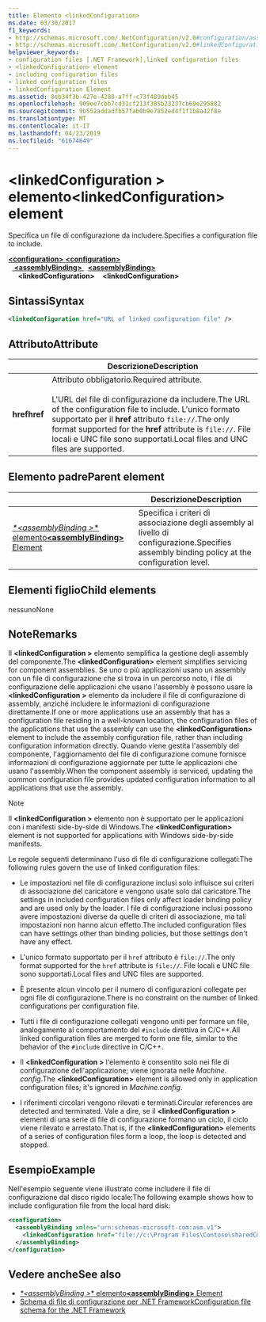 ```yaml
---
title: Elemento <linkedConfiguration>
ms.date: 03/30/2017
f1_keywords:
- http://schemas.microsoft.com/.NetConfiguration/v2.0#configuration/assemblyBinding/linkedConfiguration
- http://schemas.microsoft.com/.NetConfiguration/v2.0#linkedConfiguration
helpviewer_keywords:
- configuration files [.NET Framework],linked configuration files
- <linkedConfiguration> element
- including configuration files
- linked configuration files
- linkedConfiguration Element
ms.assetid: 8eb34f3b-427e-4288-a7ff-c73f489deb45
ms.openlocfilehash: 909ee7cbb7cd31cf213f305b23237cb69e295882
ms.sourcegitcommit: 9b552addadfb57fab0b9e7852ed4f1f1b8a42f8e
ms.translationtype: MT
ms.contentlocale: it-IT
ms.lasthandoff: 04/23/2019
ms.locfileid: "61674649"
---
```

# <a name="linkedconfiguration-element"></a><span data-ttu-id="e2aa3-102">\<linkedConfiguration > elemento</span><span class="sxs-lookup"><span data-stu-id="e2aa3-102">\<linkedConfiguration> element</span></span>

<span data-ttu-id="e2aa3-103">Specifica un file di configurazione da includere.</span><span class="sxs-lookup"><span data-stu-id="e2aa3-103">Specifies a configuration file to include.</span></span>

<span data-ttu-id="e2aa3-104">[ **\<configuration>** ](~/docs/framework/configure-apps/file-schema/configuration-element.md) </span><span class="sxs-lookup"><span data-stu-id="e2aa3-104">[**\<configuration>**](~/docs/framework/configure-apps/file-schema/configuration-element.md) </span></span>  
<span data-ttu-id="e2aa3-105">&nbsp;&nbsp;[ **\<assemblyBinding>** ](~/docs/framework/configure-apps/file-schema/assemblybinding-element-for-configuration.md) </span><span class="sxs-lookup"><span data-stu-id="e2aa3-105">&nbsp;&nbsp;[**\<assemblyBinding>**](~/docs/framework/configure-apps/file-schema/assemblybinding-element-for-configuration.md) </span></span>  
<span data-ttu-id="e2aa3-106">&nbsp;&nbsp;&nbsp;&nbsp; **\<linkedConfiguration>**</span><span class="sxs-lookup"><span data-stu-id="e2aa3-106">&nbsp;&nbsp;&nbsp;&nbsp;**\<linkedConfiguration>**</span></span>

## <a name="syntax"></a><span data-ttu-id="e2aa3-107">Sintassi</span><span class="sxs-lookup"><span data-stu-id="e2aa3-107">Syntax</span></span>

```xml
<linkedConfiguration href="URL of linked configuration file" />
```

## <a name="attribute"></a><span data-ttu-id="e2aa3-108">Attributo</span><span class="sxs-lookup"><span data-stu-id="e2aa3-108">Attribute</span></span>

|           | <span data-ttu-id="e2aa3-109">Descrizione</span><span class="sxs-lookup"><span data-stu-id="e2aa3-109">Description</span></span> |
| --------- | ----------- |
| <span data-ttu-id="e2aa3-110">**href**</span><span class="sxs-lookup"><span data-stu-id="e2aa3-110">**href**</span></span>  | <span data-ttu-id="e2aa3-111">Attributo obbligatorio.</span><span class="sxs-lookup"><span data-stu-id="e2aa3-111">Required attribute.</span></span><br><br><span data-ttu-id="e2aa3-112">L'URL del file di configurazione da includere.</span><span class="sxs-lookup"><span data-stu-id="e2aa3-112">The URL of the configuration file to include.</span></span> <span data-ttu-id="e2aa3-113">L'unico formato supportato per il **href** attributo `file://`.</span><span class="sxs-lookup"><span data-stu-id="e2aa3-113">The only format supported for the **href** attribute is `file://`.</span></span> <span data-ttu-id="e2aa3-114">File locali e UNC file sono supportati.</span><span class="sxs-lookup"><span data-stu-id="e2aa3-114">Local files and UNC files are supported.</span></span> |

## <a name="parent-element"></a><span data-ttu-id="e2aa3-115">Elemento padre</span><span class="sxs-lookup"><span data-stu-id="e2aa3-115">Parent element</span></span>

|     | <span data-ttu-id="e2aa3-116">Descrizione</span><span class="sxs-lookup"><span data-stu-id="e2aa3-116">Description</span></span> |
| --- | ----------- |
| [<span data-ttu-id="e2aa3-117"> *\*\<assemblyBinding >** elemento</span><span class="sxs-lookup"><span data-stu-id="e2aa3-117">**\<assemblyBinding>** Element</span></span>](~/docs/framework/configure-apps/file-schema/assemblybinding-element-for-configuration.md) | <span data-ttu-id="e2aa3-118">Specifica i criteri di associazione degli assembly al livello di configurazione.</span><span class="sxs-lookup"><span data-stu-id="e2aa3-118">Specifies assembly binding policy at the configuration level.</span></span> |

## <a name="child-elements"></a><span data-ttu-id="e2aa3-119">Elementi figlio</span><span class="sxs-lookup"><span data-stu-id="e2aa3-119">Child elements</span></span>

<span data-ttu-id="e2aa3-120">nessuno</span><span class="sxs-lookup"><span data-stu-id="e2aa3-120">None</span></span>

## <a name="remarks"></a><span data-ttu-id="e2aa3-121">Note</span><span class="sxs-lookup"><span data-stu-id="e2aa3-121">Remarks</span></span>

<span data-ttu-id="e2aa3-122">Il  **\<linkedConfiguration >** elemento semplifica la gestione degli assembly del componente.</span><span class="sxs-lookup"><span data-stu-id="e2aa3-122">The **\<linkedConfiguration>** element simplifies servicing for component assemblies.</span></span> <span data-ttu-id="e2aa3-123">Se uno o più applicazioni usano un assembly con un file di configurazione che si trova in un percorso noto, i file di configurazione delle applicazioni che usano l'assembly è possono usare la  **\<linkedConfiguration >** elemento da includere il file di configurazione di assembly, anziché includere le informazioni di configurazione direttamente.</span><span class="sxs-lookup"><span data-stu-id="e2aa3-123">If one or more applications use an assembly that has a configuration file residing in a well-known location, the configuration files of the applications that use the assembly can use the **\<linkedConfiguration>** element to include the assembly configuration file, rather than including configuration information directly.</span></span> <span data-ttu-id="e2aa3-124">Quando viene gestita l'assembly del componente, l'aggiornamento del file di configurazione comune fornisce informazioni di configurazione aggiornate per tutte le applicazioni che usano l'assembly.</span><span class="sxs-lookup"><span data-stu-id="e2aa3-124">When the component assembly is serviced, updating the common configuration file provides updated configuration information to all applications that use the assembly.</span></span>

> [!NOTE]
> <span data-ttu-id="e2aa3-125">Il  **\<linkedConfiguration >** elemento non è supportato per le applicazioni con i manifesti side-by-side di Windows.</span><span class="sxs-lookup"><span data-stu-id="e2aa3-125">The **\<linkedConfiguration>** element is not supported for applications with Windows side-by-side manifests.</span></span>

<span data-ttu-id="e2aa3-126">Le regole seguenti determinano l'uso di file di configurazione collegati:</span><span class="sxs-lookup"><span data-stu-id="e2aa3-126">The following rules govern the use of linked configuration files:</span></span>

- <span data-ttu-id="e2aa3-127">Le impostazioni nel file di configurazione inclusi solo influisce sui criteri di associazione del caricatore e vengono usate solo dal caricatore.</span><span class="sxs-lookup"><span data-stu-id="e2aa3-127">The settings in included configuration files only affect loader binding policy and are used only by the loader.</span></span> <span data-ttu-id="e2aa3-128">I file di configurazione inclusi possono avere impostazioni diverse da quelle di criteri di associazione, ma tali impostazioni non hanno alcun effetto.</span><span class="sxs-lookup"><span data-stu-id="e2aa3-128">The included configuration files can have settings other than binding policies, but those settings don't have any effect.</span></span>

- <span data-ttu-id="e2aa3-129">L'unico formato supportato per il `href` attributo è `file://`.</span><span class="sxs-lookup"><span data-stu-id="e2aa3-129">The only format supported for the `href` attribute is `file://`.</span></span> <span data-ttu-id="e2aa3-130">File locali e UNC file sono supportati.</span><span class="sxs-lookup"><span data-stu-id="e2aa3-130">Local files and UNC files are supported.</span></span>

- <span data-ttu-id="e2aa3-131">È presente alcun vincolo per il numero di configurazioni collegate per ogni file di configurazione.</span><span class="sxs-lookup"><span data-stu-id="e2aa3-131">There is no constraint on the number of linked configurations per configuration file.</span></span>

- <span data-ttu-id="e2aa3-132">Tutti i file di configurazione collegati vengono uniti per formare un file, analogamente al comportamento del `#include` direttiva in C/C++.</span><span class="sxs-lookup"><span data-stu-id="e2aa3-132">All linked configuration files are merged to form one file, similar to the behavior of the `#include` directive in C/C++.</span></span>

- <span data-ttu-id="e2aa3-133">Il  **\<linkedConfiguration >** l'elemento è consentito solo nei file di configurazione dell'applicazione; viene ignorata nelle *Machine. config*.</span><span class="sxs-lookup"><span data-stu-id="e2aa3-133">The **\<linkedConfiguration>** element is allowed only in application configuration files; it's ignored in *Machine.config*.</span></span>

- <span data-ttu-id="e2aa3-134">I riferimenti circolari vengono rilevati e terminati.</span><span class="sxs-lookup"><span data-stu-id="e2aa3-134">Circular references are detected and terminated.</span></span> <span data-ttu-id="e2aa3-135">Vale a dire, se il  **\<linkedConfiguration >** elementi di una serie di file di configurazione formano un ciclo, il ciclo viene rilevato e arrestato.</span><span class="sxs-lookup"><span data-stu-id="e2aa3-135">That is, if the **\<linkedConfiguration>** elements of a series of configuration files form a loop, the loop is detected and stopped.</span></span>

## <a name="example"></a><span data-ttu-id="e2aa3-136">Esempio</span><span class="sxs-lookup"><span data-stu-id="e2aa3-136">Example</span></span>

<span data-ttu-id="e2aa3-137">Nell'esempio seguente viene illustrato come includere il file di configurazione dal disco rigido locale:</span><span class="sxs-lookup"><span data-stu-id="e2aa3-137">The following example shows how to include configuration file from the local hard disk:</span></span>

```xml
<configuration>
  <assemblyBinding xmlns="urn:schemas-microsoft-com:asm.v1">
    <linkedConfiguration href="file://c:\Program Files\Contoso\sharedConfig.xml"/>
  </assemblyBinding>
</configuration>
```

## <a name="see-also"></a><span data-ttu-id="e2aa3-138">Vedere anche</span><span class="sxs-lookup"><span data-stu-id="e2aa3-138">See also</span></span>

- [<span data-ttu-id="e2aa3-139"> *\*\<assemblyBinding >** elemento</span><span class="sxs-lookup"><span data-stu-id="e2aa3-139">**\<assemblyBinding>** Element</span></span>](~/docs/framework/configure-apps/file-schema/assemblybinding-element-for-configuration.md)
- [<span data-ttu-id="e2aa3-140">Schema di file di configurazione per .NET Framework</span><span class="sxs-lookup"><span data-stu-id="e2aa3-140">Configuration file schema for the .NET Framework</span></span>](~/docs/framework/configure-apps/file-schema/index.md)
